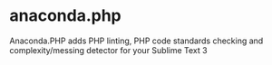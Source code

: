 anaconda.php
============

Anaconda.PHP adds PHP linting, PHP code standards checking and complexity/messing detector for your Sublime Text 3
